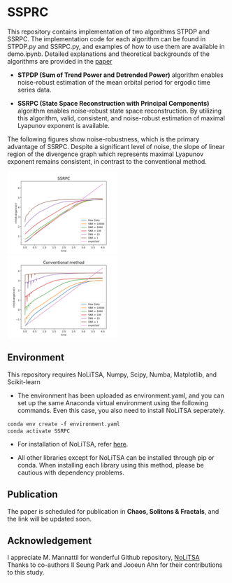 # SSPRC

This repository contains implementation of two algorithms STPDP and SSRPC.
The implementation code for each algorithm can be found in STPDP.py and SSRPC.py, and examples of how to use them are available in demo.ipynb.
Detailed explanations and theoretical backgrounds of the algorithms are provided in the [paper](#publication)

- **STPDP (Sum of Trend Power and Detrended Power)** algorithm 
enables noise-robust estimation of the mean orbital period for ergodic time series data. 

- **SSRPC (State Space Reconstruction with Principal Components)** algorithm 
enables noise-robust state space reconstruction. 
By utilizing this algorithm, valid, consistent, and noise-robust estimation of maximal Lyapunov exponent is available. 

The following figures show noise-robustness, which is the primary advantage of SSRPC.
Despite a significant level of noise, the slope of linear region of the divergence graph which represents maximal Lyapunov exponent remains consistent, in contrast to the conventional method.  

<p float="left">
  <img src="figures/ssrpc.jpg?raw=true" width="50.0%" />
  <img src="figures/conventional.jpg?raw=true" width="50.0%" />
</p>


## Environment

This repository requires NoLiTSA, Numpy, Scipy, Numba, Matplotlib, and Scikit-learn

- The environment has been uploaded as environment.yaml, and you can set up the same Anaconda virtual environment using the following commands. Even this case, you also need to install NoLiTSA seperately. 
```commandline
conda env create -f environment.yaml
conda activate SSRPC
```

- For installation of NoLiTSA, refer [here](https://github.com/manu-mannattil/nolitsa/tree/master#installation).

- All other libraries except for NoLiTSA can be installed through pip or conda. When installing each library using this method, please be cautious with dependency problems.


## Publication
The paper is scheduled for publication in **Chaos, Solitons & Fractals**, and the link will be updated soon.


## Acknowledgement
I appreciate M. Mannattil for wonderful Github repository, [NoLiTSA](https://github.com/manu-mannattil/nolitsa)  
Thanks to co-authors Il Seung Park and Jooeun Ahn for their contributions to this study.
